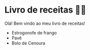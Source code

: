 # Livro de receitas :man_cook:

Olá! Bem vindo ao meu livro de receitas!



- Estrogonofe de frango
- Pavê
- Bolo de Cenoura
